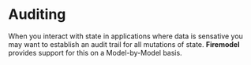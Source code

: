 # Auditing

When you interact with state in applications where data is sensative you may want to establish an audit trail for all mutations of state. **Firemodel** provides support for this on a Model-by-Model basis. 
